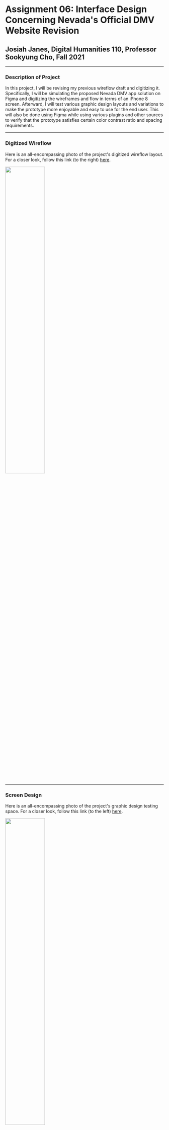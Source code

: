 # Assignment 06: Interface Design Concerning Nevada's Official DMV Website Revision

## Josiah Janes, Digital Humanities 110, Professor Sookyung Cho, Fall 2021

---

### Description of Project
In this project, I will be revising my previous wireflow draft and digitizing it. Specifically, I will be simulating the proposed Nevada DMV app solution on Figma and digitizing the wireframes and flow in terms of an iPhone 8 screen. Afterward, I will test various graphic design layouts and variations to make the prototype more enjoyable and easy to use for the end user. This will also be done using Figma while using various plugins and other sources to verify that the prototype satisfies certain color contrast ratio and spacing requirements.

---

### Digitized Wireflow
Here is an all-encompassing photo of the project's digitized wireflow layout. For a closer look, follow this link (to the right) [here](https://www.figma.com/file/O9ewqfxcNRY4a2QCmcesmY/Assignment-6-Digitized-Wireflow---Josiah-Janes---105090684?node-id=0%3A1).

<img src="https://joxiah1.github.io/DH110-JosiahJanes/a6wireflowpic.png" width="50%">

---

### Screen Design
Here is an all-encompassing photo of the project's graphic design testing space. For a closer look, follow this link (to the left) [here](https://www.figma.com/file/O9ewqfxcNRY4a2QCmcesmY/Assignment-6-Digitized-Wireflow---Josiah-Janes---105090684?node-id=0%3A1).

<img src="https://joxiah1.github.io/DH110-JosiahJanes/a6designprocesspic.png" width="50%">

#### Layout Test to Ensure Proper Spacing
<img src="https://joxiah1.github.io/DH110-JosiahJanes/a6spacingpic.png" width="50%">

#### Three Typographic Variations
<img src="https://joxiah1.github.io/DH110-JosiahJanes/a6typographypic.png" width="100%">

#### Three Shape Variations
<img src="https://joxiah1.github.io/DH110-JosiahJanes/a6shapepic.png" width="100%">

#### Two Color Schemes
<img src="https://joxiah1.github.io/DH110-JosiahJanes/a6colorpic.png" width="100%">

#### Accessibility (Color-Contrast) Check
<img src="https://joxiah1.github.io/DH110-JosiahJanes/a6contrasttest.png" width="100%">

---

### Description of Design Process

---

### Impression Test
#### Video Recording
#### Summary of Findings

---
